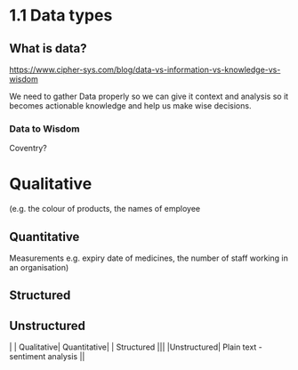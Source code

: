 # 1.1 Data types

## What is data?

<https://www.cipher-sys.com/blog/data-vs-information-vs-knowledge-vs-wisdom>

We need to gather Data properly so we can give it context and analysis so it becomes actionable knowledge and help us make wise decisions.

### Data to Wisdom

Coventry?



# Qualitative


 (e.g. the colour of products, the
names of employee

## Quantitative

Measurements 
e.g. expiry date of medicines, the number of staff working in an organisation)



## Structured

## Unstructured

| | Qualitative| Quantitative|
| Structured |||
|Unstructured| Plain text - sentiment analysis ||

